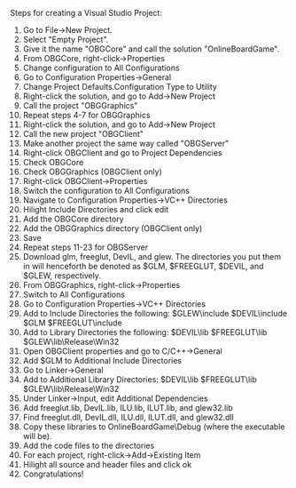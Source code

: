 

Steps for creating a Visual Studio Project:
  1.  Go to File->New Project.
  2.  Select "Empty Project".
  3.  Give it the name "OBGCore" and call the solution "OnlineBoardGame".
  4.  From OBGCore, right-click->Properties
  5.  Change configuration to All Configurations
  6.  Go to Configuration Properties->General
  7.  Change Project Defaults.Configuration Type to Utility
  8.  Right-click the solution, and go to Add->New Project
  9.  Call the project "OBGGraphics"
  10. Repeat steps 4-7 for OBGGraphics
  11. Right-click the solution, and go to Add->New Project
  12. Call the new project "OBGClient"
  13. Make another project the same way called "OBGServer"
  14. Right-click OBGClient and go to Project Dependencies
  15. Check OBGCore
  16. Check OBGGraphics (OBGClient only)
  17. Right-click OBGClient->Properties
  18. Switch the configuration to All Configurations
  19. Navigate to Configuration Properties->VC++ Directories
  20. Hilight Include Directories and click edit
  21. Add the OBGCore directory
  22. Add the OBGGraphics directory (OBGClient only)
  23. Save
  24. Repeat steps 11-23 for OBGServer
  25. Download glm, freeglut, DevIL, and glew.
The directories you put them in will henceforth be denoted as
$GLM, $FREEGLUT, $DEVIL, and $GLEW, respectively.
  26. From OBGGraphics, right-click->Properties
  27. Switch to All Configurations
  28. Go to Configuration Properties->VC++ Directories
  29. Add to Include Directories the following:
        $GLEW\include
        $DEVIL\include
        $GLM
        $FREEGLUT\include
  30. Add to Library Directories the following:
        $DEVIL\lib
        $FREEGLUT\lib
        $GLEW\lib\Release\Win32
  31. Open OBGClient properties and go to C/C++->General
  32. Add $GLM to Additional Include Directories
  33. Go to Linker->General
  34. Add to Additional Library Directories:
        $DEVIL\lib
        $FREEGLUT\lib
        $GLEW\lib\Release\Win32
  35. Under Linker->Input, edit Additional Dependencies
  36. Add freeglut.lib, DevIL.lib, ILU.lib, ILUT.lib, and glew32.lib
  37. Find freeglut.dll, DevIL.dll, ILU.dll, ILUT.dll, and glew32.dll
  38. Copy these libraries to OnlineBoardGame\Debug (where the executable will be).
  39. Add the code files to the directories
  40. For each project, right-click->Add->Existing Item
  41.   Hilight all source and header files and click ok
  42. Congratulations!

